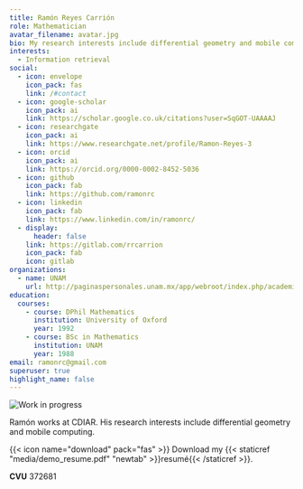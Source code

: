 ```yaml
---
title: Ramón Reyes Carrión
role: Mathematician
avatar_filename: avatar.jpg
bio: My research interests include differential geometry and mobile computing.
interests:
  - Information retrieval
social:
  - icon: envelope
    icon_pack: fas
    link: /#contact
  - icon: google-scholar
    icon_pack: ai
    link: https://scholar.google.co.uk/citations?user=SqGOT-UAAAAJ
  - icon: researchgate
    icon_pack: ai
    link: https://www.researchgate.net/profile/Ramon-Reyes-3
  - icon: orcid
    icon_pack: ai
    link: https://orcid.org/0000-0002-8452-5036
  - icon: github
    icon_pack: fab
    link: https://github.com/ramonrc
  - icon: linkedin
    icon_pack: fab
    link: https://www.linkedin.com/in/ramonrc/
  - display:
      header: false
    link: https://gitlab.com/rrcarrion
    icon_pack: fab
    icon: gitlab
organizations:
  - name: UNAM
    url: http://paginaspersonales.unam.mx/app/webroot/index.php/academicos/datosContacto/alias:ramonreyescarrion
education:
  courses:
    - course: DPhil Mathematics
      institution: University of Oxford
      year: 1992
    - course: BSc in Mathematics
      institution: UNAM
      year: 1988
email: ramonrc@gmail.com
superuser: true
highlight_name: false
---
```

![Work in progress](/media/workinprog.png "Working")

Ramón works at CDIAR. His research interests include differential geometry and mobile computing.

{{< icon name="download" pack="fas" >}} Download my {{< staticref "media/demo_resume.pdf" "newtab" >}}resumé{{< /staticref >}}.

__CVU__ 372681
